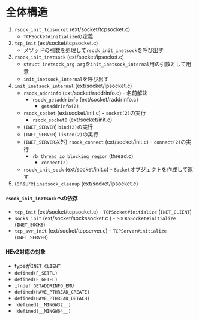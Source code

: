 # 全体構造
1. `rsock_init_tcpsocket` (ext/socket/tcpsocket.c)
    - `TCPSocket#initialize`の定義
2. `tcp_init` (ext/socket/tcpsocket.c)
    - メソッドの引数を処理して`rsock_init_inetsock`を呼び出す
3. `rsock_init_inetsock` (ext/socket/ipsocket.c)
    - `struct inetsock_arg arg`を`init_inetsock_internal`用の引数として用意
    - `init_inetsock_internal`を呼び出す
4. `init_inetsock_internal` (ext/socket/ipsocket.c)
    - `rsock_addrinfo` (ext/socket/raddrinfo.c) - 名前解決
      - `rsock_getaddrinfo` (ext/socket/raddrinfo.c)
        - `getaddrinfo(2)`
    - `rsock_socket` (ext/socket/init.c) - `socket(2)`の実行
      - `rsock_socket0` (ext/socket/init.c)
    - (`INET_SERVER`) `bind(2)`の実行
    - (`INET_SERVER`) `listen(2)`の実行
    - (`INET_SERVER`以外) `rsock_connect` (ext/socket/init.c) - `connect(2)`の実行
      - `rb_thread_io_blocking_region` (thread.c)
        - `connect(2)`
    - `rsock_init_sock` (ext/socket/init.c) - `Socket`オブジェクトを作成して返す
5. (ensure) `inetsock_cleanup` (ext/socket/ipsocket.c)

#### `rsock_init_inetsock`への依存
- `tcp_init` (ext/socket/tcpsocket.c) - `TCPSocket#initialize` (`INET_CLIENT`)
- `socks_init` (ext/socket/sockssocket.c ) - `SOCKSSocket#initialize` (`INET_SOCKS`)
- `tcp_svr_init` (ext/socket/tcpserver.c) - `TCPServer#initialize` (`INET_SERVER`)

#### HEv2対応の対象
- typeが`INET_CLIENT`
- `defined(F_SETFL)`
- `defined(F_GETFL)`
- `ifndef GETADDRINFO_EMU`
- `defined(HAVE_PTHREAD_CREATE)`
- `defined(HAVE_PTHREAD_DETACH)`
- `!defined(__MINGW32__)`
- `!defined(__MINGW64__)`
